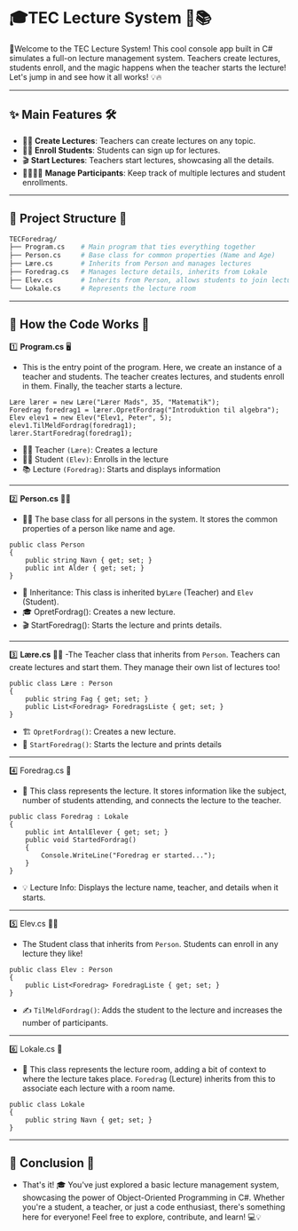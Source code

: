 # 🎓TEC Lecture System 🎤📚

🎉Welcome to the TEC Lecture System! This cool console app built in C# simulates a full-on lecture management system. Teachers create lectures, students enroll, and the magic happens when the teacher starts the lecture! Let's jump in and see how it all works! 💡🔥

---

## ✨ Main Features 🛠️

- 🧑‍🏫 **Create Lectures**: Teachers can create lectures on any topic.
- 🙋‍♂️ **Enroll Students**: Students can sign up for lectures.
- 🎬 **Start Lectures**: Teachers start lectures, showcasing all the details.
- 👨‍👩‍👧‍👦 **Manage Participants**: Keep track of multiple lectures and student enrollments.

---
## 📁 **Project Structure** 🌳 
```bash
TECForedrag/
├── Program.cs    # Main program that ties everything together
├── Person.cs     # Base class for common properties (Name and Age)
├── Lære.cs       # Inherits from Person and manages lectures
├── Foredrag.cs   # Manages lecture details, inherits from Lokale
├── Elev.cs       # Inherits from Person, allows students to join lectures
└── Lokale.cs     # Represents the lecture room
```
---
## 📜 **How the Code Works** 🚀
1️⃣ **Program.cs** 🖥️
- This is the entry point of the program. Here, we create an instance of a teacher and students. The teacher creates lectures, and students enroll in them. Finally, the teacher starts a lecture.
```Csharp
Lære lærer = new Lære("Lærer Mads", 35, "Matematik");
Foredrag foredrag1 = lærer.OpretFordrag("Introduktion til algebra");
Elev elev1 = new Elev("Elev1, Peter", 5);
elev1.TilMeldFordrag(foredrag1);
lærer.StartForedrag(foredrag1);
```
- 👨‍🏫 Teacher ```(Lære)```: Creates a lecture
- 👨‍🎓 Student ```(Elev)```: Enrolls in the lecture
- 📚 Lecture ```(Foredrag)```: Starts and displays information
---
 2️⃣ **Person.cs** 🧑👩
- 🧑‍🏫 The base class for all persons in the system. It stores the common properties of a person like name and age.
```Csharp
public class Person
{
    public string Navn { get; set; }
    public int Alder { get; set; }
}
```
- 🌟 Inheritance: This class is inherited by```Lære``` (Teacher) and ```Elev``` (Student).
- 🎓 OpretFordrag(): Creates a new lecture.
- 🎬 StartForedrag(): Starts the lecture and prints details.
---  
3️⃣ **Lære.cs** 👩‍🏫
-The Teacher class that inherits from ```Person```. Teachers can create lectures and start them. They manage their own list of lectures too!
```Csharp
public class Lære : Person
{
    public string Fag { get; set; } 
    public List<Foredrag> ForedragsListe { get; set; }
}
```
- 🏗️ ```OpretFordrag()```: Creates a new lecture.
- 🏁 ```StartForedrag()```: Starts the lecture and prints details
---
4️⃣ Foredrag.cs 🏫
- 🏫 This class represents the lecture. It stores information like the subject, number of students attending, and connects the lecture to the teacher.
```Csharp
public class Foredrag : Lokale
{
    public int AntalElever { get; set; }
    public void StartedFordrag() 
    {
        Console.WriteLine("Foredrag er started...");
    }
}
```
- 💡 Lecture Info: Displays the lecture name, teacher, and details when it starts.
---  
5️⃣ Elev.cs 👨‍🎓
- The Student class that inherits from ```Person```. Students can enroll in any lecture they like!
```Csharp
public class Elev : Person
{
    public List<Foredrag> ForedragListe { get; set; }
}
```
- ✍️ ```TilMeldFordrag()```: Adds the student to the lecture and increases the number of participants.
---
6️⃣ Lokale.cs 🏫
- 🏫 This class represents the lecture room, adding a bit of context to where the lecture takes place. ```Foredrag``` (Lecture) inherits from this to associate each lecture with a room name.
```Csharp
public class Lokale
{
    public string Navn { get; set; }
}
```
---
## 🎉 Conclusion 🎯
- That's it! 🎓 You've just explored a basic lecture management system, showcasing the power of Object-Oriented Programming in C#. Whether you're a student, a teacher, or just a code enthusiast, there's something here for everyone! Feel free to explore, contribute, and learn! 💻💡
